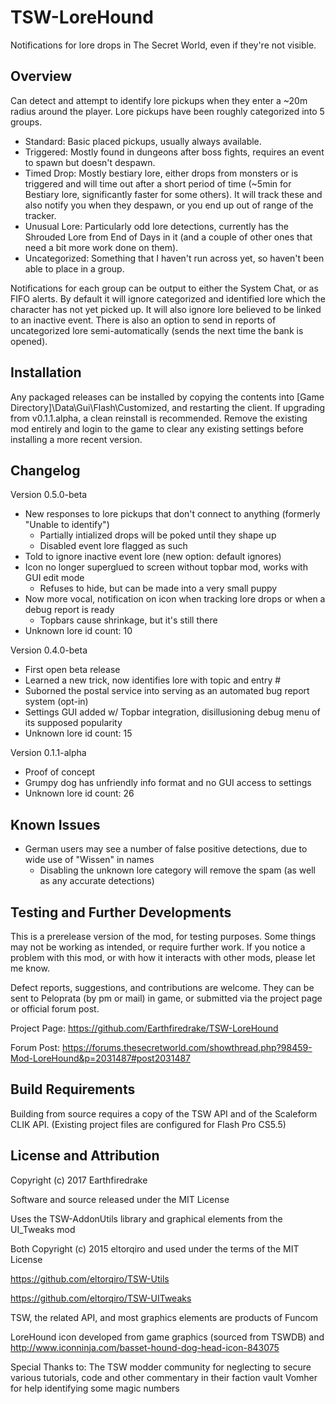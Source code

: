 # TSW-LoreHound
Notifications for lore drops in The Secret World, even if they're not visible.

## Overview
Can detect and attempt to identify lore pickups when they enter a ~20m radius around the player. Lore pickups have been roughly categorized into 5 groups.
+ Standard: Basic placed pickups, usually always available.
+ Triggered: Mostly found in dungeons after boss fights, requires an event to spawn but doesn't despawn.
+ Timed Drop: Mostly bestiary lore, either drops from monsters or is triggered and will time out after a short period of time (~5min for Bestiary lore, significantly faster for some others). It will track these and also notify you when they despawn, or you end up out of range of the tracker.
+ Unusual Lore: Particularly odd lore detections, currently has the Shrouded Lore from End of Days in it (and a couple of other ones that need a bit more work done on them).
+ Uncategorized: Something that I haven't run across yet, so haven't been able to place in a group.

Notifications for each group can be output to either the System Chat, or as FIFO alerts. By default it will ignore categorized and identified lore which the character has not yet picked up. It will also ignore lore believed to be linked to an inactive event. There is also an option to send in reports of uncategorized lore semi-automatically (sends the next time the bank is opened).

## Installation
Any packaged releases can be installed by copying the contents into [Game Directory]\Data\Gui\Flash\Customized, and restarting the client.
If upgrading from v0.1.1.alpha, a clean reinstall is recommended. Remove the existing mod entirely and login to the game to clear any existing settings before installing a more recent version.

## Changelog
Version 0.5.0-beta
+ New responses to lore pickups that don't connect to anything (formerly "Unable to identify")
  + Partially intialized drops will be poked until they shape up
  + Disabled event lore flagged as such
+ Told to ignore inactive event lore (new option: default ignores)
+ Icon no longer superglued to screen without topbar mod, works with GUI edit mode
  + Refuses to hide, but can be made into a very small puppy
+ Now more vocal, notification on icon when tracking lore drops or when a debug report is ready
  + Topbars cause shrinkage, but it's still there
+ Unknown lore id count: 10

Version 0.4.0-beta
+ First open beta release
+ Learned a new trick, now identifies lore with topic and entry #
+ Suborned the postal service into serving as an automated bug report system (opt-in)
+ Settings GUI added w/ Topbar integration, disillusioning debug menu of its supposed popularity
+ Unknown lore id count: 15

Version 0.1.1-alpha
+ Proof of concept
+ Grumpy dog has unfriendly info format and no GUI access to settings
+ Unknown lore id count:  26

## Known Issues
+ German users may see a number of false positive detections, due to wide use of "Wissen" in names
  + Disabling the unknown lore category will remove the spam (as well as any accurate detections)

## Testing and Further Developments
This is a prerelease version of the mod, for testing purposes. Some things may not be working as intended, or require further work. If you notice a problem with this mod, or with how it interacts with other mods, please let me know.

Defect reports, suggestions, and contributions are welcome. They can be sent to Peloprata (by pm or mail) in game, or submitted via the project page or official forum post.

Project Page: https://github.com/Earthfiredrake/TSW-LoreHound

Forum Post: https://forums.thesecretworld.com/showthread.php?98459-Mod-LoreHound&p=2031487#post2031487

## Build Requirements
Building from source requires a copy of the TSW API and of the Scaleform CLIK API. (Existing project files are configured for Flash Pro CS5.5)

## License and Attribution
Copyright (c) 2017 Earthfiredrake

Software and source released under the MIT License

Uses the TSW-AddonUtils library and graphical elements from the UI_Tweaks mod

Both Copyright (c) 2015 eltorqiro and used under the terms of the MIT License

https://github.com/eltorqiro/TSW-Utils

https://github.com/eltorqiro/TSW-UITweaks

TSW, the related API, and most graphics elements are products of Funcom

LoreHound icon developed from game graphics (sourced from TSWDB) and  http://www.iconninja.com/basset-hound-dog-head-icon-843075

Special Thanks to:
The TSW modder community for neglecting to secure various tutorials, code and other commentary in their faction vault
Vomher for help identifying some magic numbers
